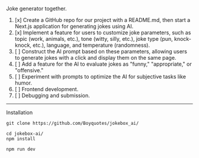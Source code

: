 Joke generator together.

1. [x] Create a GitHub repo for our project with a README.md, then start a Next.js application for generating jokes using AI.
2. [x] Implement a feature for users to customize joke parameters, such as topic (work, animals, etc.), tone (witty, silly, etc.), joke type (pun, knock-knock, etc.), language, and temperature (randomness).
3. [ ] Construct the AI prompt based on these parameters, allowing users to generate jokes with a click and display them on the same page.
4. [ ] Add a feature for the AI to evaluate jokes as "funny," "appropriate," or "offensive."
5. [ ] Experiment with prompts to optimize the AI for subjective tasks like humor.
6. [ ] Frontend development.
7. [ ] Debugging and submission.

----

Installation

```
git clone https://github.com/Boyquotes/jokebox_ai/
```

```
cd jokebox-ai/
npm install
```

```
npm run dev
```

